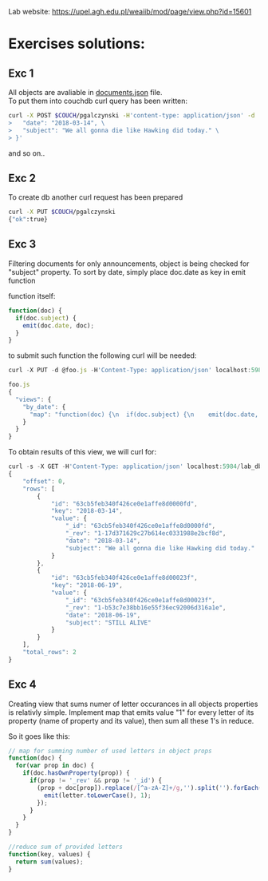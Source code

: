 
Lab website: <https://upel.agh.edu.pl/weaiib/mod/page/view.php?id=15601>  

# Exercises solutions:  

## Exc 1
All objects are avaliable in [documents.json](documents.json) file.  
To put them into couchdb curl query has been written:  
```bash
curl -X POST $COUCH/pgalczynski -H'content-type: application/json' -d '{ \
>   "date": "2018-03-14", \
>   "subject": "We all gonna die like Hawking did today." \
> }'
```
and so on..  
  
## Exc 2
To create db another curl request has been prepared  
```bash
curl -X PUT $COUCH/pgalczynski
{"ok":true}
```

## Exc 3
Filtering documents for only announcements, object is being checked for "subject" property. To sort by date, simply place doc.date as key in emit function  

function itself:
```javascript
function(doc) {
  if(doc.subject) {
    emit(doc.date, doc);
  }
}
```
to submit such function the following curl will be needed:
```javascript
curl -X PUT -d @foo.js -H'Content-Type: application/json' localhost:5984/lab_db/_design/date

foo.js
{
  "views": {
    "by_date": {
      "map": "function(doc) {\n  if(doc.subject) {\n    emit(doc.date, doc);\n  }\n}"
    }
  }
}
```

To obtain results of this view, we will curl for:
```javascript
curl -s -X GET -H'Content-Type: application/json' localhost:5984/lab_db/_design/date/_view/by_date | python -m json.tool
{
    "offset": 0,
    "rows": [
        {
            "id": "63cb5feb340f426ce0e1affe8d0000fd",
            "key": "2018-03-14",
            "value": {
                "_id": "63cb5feb340f426ce0e1affe8d0000fd",
                "_rev": "1-17d371629c27b614ec0331988e2bcf8d",
                "date": "2018-03-14",
                "subject": "We all gonna die like Hawking did today."
            }
        },
        {
            "id": "63cb5feb340f426ce0e1affe8d00023f",
            "key": "2018-06-19",
            "value": {
                "_id": "63cb5feb340f426ce0e1affe8d00023f",
                "_rev": "1-b53c7e38bb16e55f36ec92006d316a1e",
                "date": "2018-06-19",
                "subject": "STILL ALIVE"
            }
        }
    ],
    "total_rows": 2
}
```

## Exc 4
Creating view that sums numer of letter occurances in all objects properties is relativly simple. Implement map that emits value "1" for every letter of its property (name of property and its value), then sum all these 1's in reduce.  

So it goes like this:  
```javascript
// map for summing number of used letters in object props
function(doc) {
  for(var prop in doc) {
    if(doc.hasOwnProperty(prop)) {
      if(prop != '_rev' && prop != '_id') {
        (prop + doc[prop]).replace(/[^a-zA-Z]+/g,'').split('').forEach(function(letter){
          emit(letter.toLowerCase(), 1);
        });
      }
    }
  }
}

//reduce sum of provided letters
function(key, values) {
  return sum(values);
}
```

